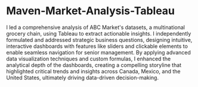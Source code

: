 # Maven-Market-Analysis-Tableau
I led a comprehensive analysis of ABC Market's datasets, a multinational grocery chain, using Tableau to extract actionable insights. I independently formulated and addressed strategic business questions, designing intuitive, interactive dashboards with features like sliders and clickable elements to enable seamless navigation for senior management. By applying advanced data visualization techniques and custom formulas, I enhanced the analytical depth of the dashboards, creating a compelling storyline that highlighted critical trends and insights across Canada, Mexico, and the United States, ultimately driving data-driven decision-making.
